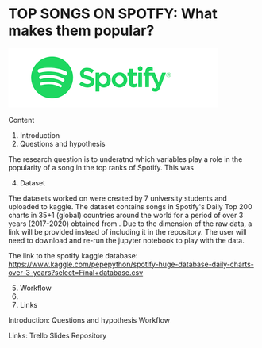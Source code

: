 
# TOP SONGS ON SPOTFY: What makes them popular?

![](spotifyimage.png)

Content 
1. Introduction
2. Questions and hypothesis

The research question is to underatnd which variables play a role in the popularity of a song in the top ranks of Spotify. This was 


4. Dataset

The datasets worked on were created by 7 university students and uploaded to kaggle. The dataset contains songs in Spotify's Daily Top 200 charts in 35+1 (global) countries around the world for a period of over 3 years (2017-2020) obtained from .
Due to the dimension of the raw data, a link will be provided instead of including it in the repository. The user will need to download and re-run the jupyter notebook to play with the data. 

The link to the spotify kaggle database: https://www.kaggle.com/pepepython/spotify-huge-database-daily-charts-over-3-years?select=Final+database.csv



5. Workflow
6. 
7. Links

Introduction:
Questions and hypothesis 
Workflow

Links:
Trello
Slides
Repository
